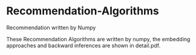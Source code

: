 # Recommendation-Algorithms
Recommendation written by Numpy

These Recommendation Algorithms are written by numpy, the embedding approaches and backward inferences are shown in detail.pdf.
